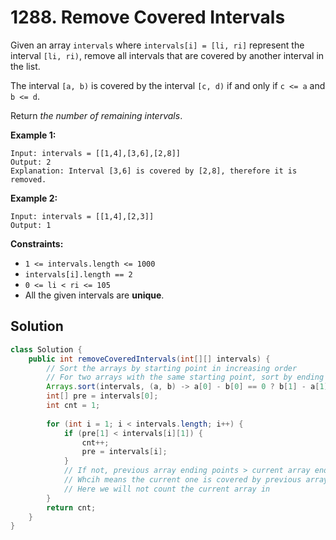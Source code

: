 # 1288. Remove Covered Intervals

Given an array `intervals` where `intervals[i] = [li, ri]` represent the interval `[li, ri)`, remove all intervals that are covered by another interval in the list.

The interval `[a, b)` is covered by the interval `[c, d)` if and only if `c <= a` and `b <= d`.

Return *the number of remaining intervals*.

 

**Example 1:**

```
Input: intervals = [[1,4],[3,6],[2,8]]
Output: 2
Explanation: Interval [3,6] is covered by [2,8], therefore it is removed.
```

**Example 2:**

```
Input: intervals = [[1,4],[2,3]]
Output: 1
```

 

**Constraints:**

- `1 <= intervals.length <= 1000`
- `intervals[i].length == 2`
- `0 <= li < ri <= 105`
- All the given intervals are **unique**.



## Solution

```java
class Solution {
    public int removeCoveredIntervals(int[][] intervals) {
        // Sort the arrays by starting point in increasing order
        // For two arrays with the same starting point, sort by ending point in increasing order
        Arrays.sort(intervals, (a, b) -> a[0] - b[0] == 0 ? b[1] - a[1] : a[0] - b[0]);
        int[] pre = intervals[0];
        int cnt = 1;
        
        for (int i = 1; i < intervals.length; i++) {
            if (pre[1] < intervals[i][1]) {
                cnt++;
                pre = intervals[i];
            }
            // If not, previous array ending points > current array ending point
            // Whcih means the current one is covered by previous array
            // Here we will not count the current array in
        }
        return cnt;
    }
}